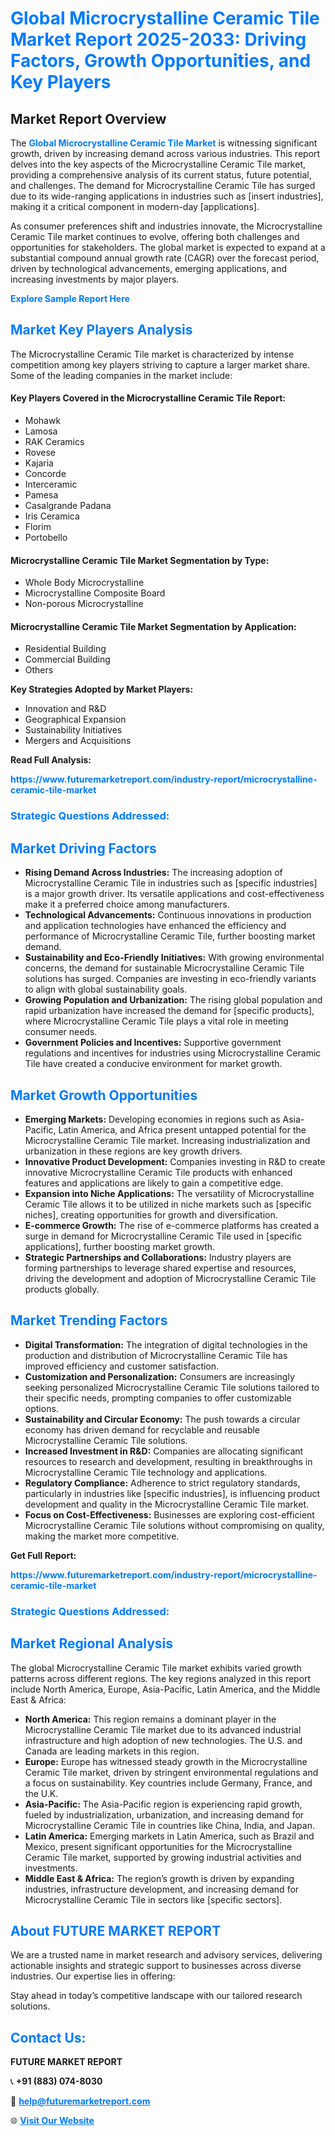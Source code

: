 <h1 style="color: #007BFF;">Global Microcrystalline Ceramic Tile Market Report 2025-2033: Driving Factors, Growth Opportunities, and Key Players</h1>

<section id="overview">
<h2>Market Report Overview</h2>
<p>The <a href="https://www.futuremarketreport.com/industry-report/microcrystalline-ceramic-tile-market" style="color: #007BFF; text-decoration: none;"><strong>Global Microcrystalline Ceramic Tile Market</strong></a> is witnessing significant growth, driven by increasing demand across various industries. This report delves into the key aspects of the Microcrystalline Ceramic Tile market, providing a comprehensive analysis of its current status, future potential, and challenges. The demand for Microcrystalline Ceramic Tile has surged due to its wide-ranging applications in industries such as [insert industries], making it a critical component in modern-day [applications].</p>
<p>As consumer preferences shift and industries innovate, the Microcrystalline Ceramic Tile market continues to evolve, offering both challenges and opportunities for stakeholders. The global market is expected to expand at a substantial compound annual growth rate (CAGR) over the forecast period, driven by technological advancements, emerging applications, and increasing investments by major players.</p>
</section>

<section id="overview">
<p><a href="https://www.futuremarketreport.com/request-sample/reportId=54919" style="color: #007BFF; text-decoration: none;"><strong>Explore Sample Report Here</strong></a></p>
</section>

<section id="key-players">
<h2 style="color: #007BFF;">Market Key Players Analysis</h2>
<p>The Microcrystalline Ceramic Tile market is characterized by intense competition among key players striving to capture a larger market share. Some of the leading companies in the market include:</p>
<h4>Key Players Covered in the Microcrystalline Ceramic Tile Report:</h4>
<ul><li>Mohawk</li><li>Lamosa</li><li>RAK Ceramics</li><li>Rovese</li><li>Kajaria</li><li>Concorde</li><li>Interceramic</li><li>Pamesa</li><li>Casalgrande Padana</li><li>Iris Ceramica</li><li>Florim</li><li>Portobello</li></ul>
<h4>Microcrystalline Ceramic Tile Market Segmentation by Type:</h4>
<ul><li>Whole Body Microcrystalline</li><li>Microcrystalline Composite Board</li><li>Non-porous Microcrystalline</li></ul>

<h4>Microcrystalline Ceramic Tile Market Segmentation by Application:</h4>
<ul><li>Residential Building</li><li>Commercial Building</li><li>Others</li></ul>
<p><strong>Key Strategies Adopted by Market Players:</strong></p>
<ul>
<li>Innovation and R&D</li>
<li>Geographical Expansion</li>
<li>Sustainability Initiatives</li>
<li>Mergers and Acquisitions</li>
</ul>
</section>

<section>
<p><strong>Read Full Analysis: </strong></p><a href="https://www.futuremarketreport.com/industry-report/microcrystalline-ceramic-tile-market" style="color: #007BFF; text-decoration: none;"><strong>https://www.futuremarketreport.com/industry-report/microcrystalline-ceramic-tile-market</strong></a>
<h3 style="color: #007BFF;">Strategic Questions Addressed:</h3>
</section>

<section id="driving-factors">
<h2 style="color: #007BFF;">Market Driving Factors</h2>
<ul>
<li><strong>Rising Demand Across Industries:</strong> The increasing adoption of Microcrystalline Ceramic Tile in industries such as [specific industries] is a major growth driver. Its versatile applications and cost-effectiveness make it a preferred choice among manufacturers.</li>
<li><strong>Technological Advancements:</strong> Continuous innovations in production and application technologies have enhanced the efficiency and performance of Microcrystalline Ceramic Tile, further boosting market demand.</li>
<li><strong>Sustainability and Eco-Friendly Initiatives:</strong> With growing environmental concerns, the demand for sustainable Microcrystalline Ceramic Tile solutions has surged. Companies are investing in eco-friendly variants to align with global sustainability goals.</li>
<li><strong>Growing Population and Urbanization:</strong> The rising global population and rapid urbanization have increased the demand for [specific products], where Microcrystalline Ceramic Tile plays a vital role in meeting consumer needs.</li>
<li><strong>Government Policies and Incentives:</strong> Supportive government regulations and incentives for industries using Microcrystalline Ceramic Tile have created a conducive environment for market growth.</li>
</ul>
</section>

<section id="growth-opportunities">
<h2 style="color: #007BFF;">Market Growth Opportunities</h2>
<ul>
<li><strong>Emerging Markets:</strong> Developing economies in regions such as Asia-Pacific, Latin America, and Africa present untapped potential for the Microcrystalline Ceramic Tile market. Increasing industrialization and urbanization in these regions are key growth drivers.</li>
<li><strong>Innovative Product Development:</strong> Companies investing in R&D to create innovative Microcrystalline Ceramic Tile products with enhanced features and applications are likely to gain a competitive edge.</li>
<li><strong>Expansion into Niche Applications:</strong> The versatility of Microcrystalline Ceramic Tile allows it to be utilized in niche markets such as [specific niches], creating opportunities for growth and diversification.</li>
<li><strong>E-commerce Growth:</strong> The rise of e-commerce platforms has created a surge in demand for Microcrystalline Ceramic Tile used in [specific applications], further boosting market growth.</li>
<li><strong>Strategic Partnerships and Collaborations:</strong> Industry players are forming partnerships to leverage shared expertise and resources, driving the development and adoption of Microcrystalline Ceramic Tile products globally.</li>
</ul>
</section>

<section id="trending-factors">
<h2 style="color: #007BFF;">Market Trending Factors</h2>
<ul>
<li><strong>Digital Transformation:</strong> The integration of digital technologies in the production and distribution of Microcrystalline Ceramic Tile has improved efficiency and customer satisfaction.</li>
<li><strong>Customization and Personalization:</strong> Consumers are increasingly seeking personalized Microcrystalline Ceramic Tile solutions tailored to their specific needs, prompting companies to offer customizable options.</li>
<li><strong>Sustainability and Circular Economy:</strong> The push towards a circular economy has driven demand for recyclable and reusable Microcrystalline Ceramic Tile solutions.</li>
<li><strong>Increased Investment in R&D:</strong> Companies are allocating significant resources to research and development, resulting in breakthroughs in Microcrystalline Ceramic Tile technology and applications.</li>
<li><strong>Regulatory Compliance:</strong> Adherence to strict regulatory standards, particularly in industries like [specific industries], is influencing product development and quality in the Microcrystalline Ceramic Tile market.</li>
<li><strong>Focus on Cost-Effectiveness:</strong> Businesses are exploring cost-efficient Microcrystalline Ceramic Tile solutions without compromising on quality, making the market more competitive.</li>
</ul>
</section>

<section>
<p><strong>Get Full Report: </strong></p><a href="https://www.futuremarketreport.com/industry-report/microcrystalline-ceramic-tile-market" style="color: #007BFF; text-decoration: none;"><strong>https://www.futuremarketreport.com/industry-report/microcrystalline-ceramic-tile-market</strong></a>
<h3 style="color: #007BFF;">Strategic Questions Addressed:</h3>
</section>


<section id="regional-analysis">
<h2 style="color: #007BFF;">Market Regional Analysis</h2>
<p>The global Microcrystalline Ceramic Tile market exhibits varied growth patterns across different regions. The key regions analyzed in this report include North America, Europe, Asia-Pacific, Latin America, and the Middle East & Africa:</p>
<ul>
<li><strong>North America:</strong> This region remains a dominant player in the Microcrystalline Ceramic Tile market due to its advanced industrial infrastructure and high adoption of new technologies. The U.S. and Canada are leading markets in this region.</li>
<li><strong>Europe:</strong> Europe has witnessed steady growth in the Microcrystalline Ceramic Tile market, driven by stringent environmental regulations and a focus on sustainability. Key countries include Germany, France, and the U.K.</li>
<li><strong>Asia-Pacific:</strong> The Asia-Pacific region is experiencing rapid growth, fueled by industrialization, urbanization, and increasing demand for Microcrystalline Ceramic Tile in countries like China, India, and Japan.</li>
<li><strong>Latin America:</strong> Emerging markets in Latin America, such as Brazil and Mexico, present significant opportunities for the Microcrystalline Ceramic Tile market, supported by growing industrial activities and investments.</li>
<li><strong>Middle East & Africa:</strong> The region’s growth is driven by expanding industries, infrastructure development, and increasing demand for Microcrystalline Ceramic Tile in sectors like [specific sectors].</li>
</ul>
</section>

<footer>
<h2 style="color: #007BFF;">About FUTURE MARKET REPORT</h2>
<p>We are a trusted name in market research and advisory services, delivering actionable insights and strategic support to businesses across diverse industries. Our expertise lies in offering:</p>

<p>Stay ahead in today’s competitive landscape with our tailored research solutions.</p>

<h2 style="color: #007BFF;">Contact Us:</h2>
<p><strong>FUTURE MARKET REPORT</strong></p>
<p>📞 <strong>+91 (883) 074-8030</strong></p>
<p>📧 <strong><a href="mailto:help@futuremarketreport.com" style="color: #007BFF;">help@futuremarketreport.com</a></strong></p>
<p>🌐 <strong><a href="https://www.futuremarketreport.com/" style="color: #007BFF;">Visit Our Website</a></strong></p>
</footer>